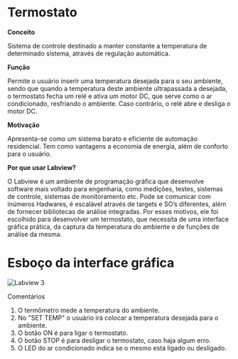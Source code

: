 # Termostato

**Conceito**  

Sistema de controle destinado a manter constante a temperatura de determinado sistema, através de regulação automática.  

**Função**  

Permite o usuário inserir uma temperatura desejada para o seu ambiente, sendo que quando a temperatura deste ambiente ultrapassada a desejada, o termostato fecha um relé e ativa um motor DC, que serve como o ar condicionado, resfriando o ambiente. Caso contrário, o relé abre e desliga o motor DC.  

**Motivação**  

Apresenta-se como um sistema barato e eficiente de automação residencial. Tem como vantagens a economia de energia, além de conforto para o usuário.

**Por que usar Labview?**

O Labview é um ambiente de programação gráfica que desenvolve software mais voltado para engenharia, como medições, testes, sistemas de controle, sistemas de monitoramento etc. Pode se comunicar com inúmeros Hadwares, é escalável através de targets e SO’s diferentes, além de fornecer bibliotecas de análise integradas. Por esses motivos, ele foi escolhido para desenvolver um termostato, que necessita de uma interface gráfica prática, da captura da temperatura do ambiente e de funções de análise da mesma.

# Esboço da interface gráfica

 ![Labview 3](https://user-images.githubusercontent.com/48916663/59387461-998b2580-8d3f-11e9-92eb-15b87a63bd3b.PNG)
 
Comentários

1. O termômetro mede a temperatura do ambiente.
2. No "SET TEMP" o usuário irá colocar a temperatura desejada para o ambiente.
3. O botão ON é para ligar o termostato.
4. O botão STOP é para desligar o termostato, caso haja algum erro.
5. O LED do ar condicionado indica se o mesmo está ligado ou desligado.
